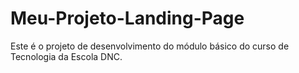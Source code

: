 # Meu-Projeto-Landing-Page
Este é o projeto de desenvolvimento do módulo básico do curso de Tecnologia da Escola DNC.
